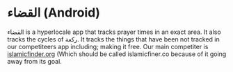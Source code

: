 # القضاء (Android)

القضاء is a hyperlocale app that tracks prayer times in an exact area. It also tracks the cycles of ركعة. It tracks the things that have been not tracked in our competiteers app including; making it free. Our main competiter is [islamicfinder.org](https://www.islamicfinder.org/ "islamicfinder.org") (Which should be called islamicfiner.co because of it going away from its goal.
